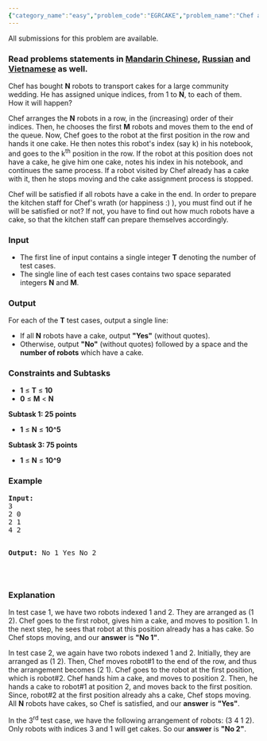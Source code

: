 ```yaml
---
{"category_name":"easy","problem_code":"EGRCAKE","problem_name":"Chef and cakes","languages_supported":{"0":"ADA","1":"ASM","2":"BASH","3":"BF","4":"C","5":"C99 strict","6":"CAML","7":"CLOJ","8":"CLPS","9":"CPP 4.3.2","10":"CPP 4.9.2","11":"CPP14","12":"CS2","13":"D","14":"ERL","15":"FORT","16":"FS","17":"GO","18":"HASK","19":"ICK","20":"ICON","21":"JAVA","22":"JS","23":"LISP clisp","24":"LISP sbcl","25":"LUA","26":"NEM","27":"NICE","28":"NODEJS","29":"PAS fpc","30":"PAS gpc","31":"PERL","32":"PERL6","33":"PHP","34":"PIKE","35":"PRLG","36":"PYPY","37":"PYTH","38":"PYTH 3.4","39":"RUBY","40":"SCALA","41":"SCM chicken","42":"SCM guile","43":"SCM qobi","44":"ST","45":"TCL","46":"TEXT","47":"WSPC"},"max_timelimit":1,"source_sizelimit":50000,"problem_author":"egor_bobyk","problem_tester":"iscsi","date_added":"20-09-2015","tags":{"0":"egor_bobyk","1":"gcd","2":"nov15","3":"simple"},"editorial_url":"http://discuss.codechef.com/problems/EGRCAKE","time":{"view_start_date":1447666200,"submit_start_date":1447666200,"visible_start_date":1447666200,"end_date":1735669800},"layout":"problem"}
---
```

<span class="solution-visible-txt">All submissions for this problem are available.</span><h3> Read problems statements in <a target="_blank" href="http://www.codechef.com/download/translated/NOV15/mandarin/EGRCAKE.pdf">Mandarin Chinese</a>, <a target="_blank" href="http://www.codechef.com/download/translated/NOV15/russian/EGRCAKE.pdf">Russian</a> and <a target="_blank" href="http://www.codechef.com/download/translated/NOV15/vietnamese/EGRCAKE.pdf">Vietnamese</a> as well.</h3>
<p>Chef has bought <b>N</b> robots to transport cakes for a large community wedding. He has assigned unique indices, from 1 to <b>N</b>, to each of them. How it will happen?</p>
<p>Chef arranges the <b>N</b> robots in a row, in the (increasing) order of their indices. Then, he chooses the first <b>M</b> robots and moves them to the end of the queue. Now, Chef goes to the robot at the first position in the row and hands it one cake. He then notes this robot's index (say k) in his notebook, and goes to the k<sup>th</sup> position in the row. If the robot at this position does not have a cake, he give him one cake, notes his index in his notebook, and continues the same process. If a robot visited by Chef already has a cake with it, then he stops moving and the cake assignment process is stopped.</p>
<p>Chef will be satisfied if all robots have a cake in the end. In order to prepare the kitchen staff for Chef's wrath (or happiness :) ), you must find out if he will be satisfied or not? If not, you have to find out how much robots have a cake, so that the kitchen staff can prepare themselves accordingly.</p>
<h3>Input</h3>
<ul>
<li>The first line of input contains a single integer <b>T</b> denoting the number of test cases.</li>
<li>The single line of each test cases contains two space separated integers <b>N</b> and <b>M</b>.</li>
</ul>
<h3>Output</h3>
<p>For each of the <b>T</b> test cases, output a single line:</p>
<ul>
<li>If all <b>N</b> robots have a cake, output <b>"Yes"</b> (without quotes).</li>
<li>Otherwise, output <b>"No"</b> (without quotes) followed by a space and the <b>number of robots</b> which have a cake.</li>
</ul>
<h3>Constraints and Subtasks</h3>
<ul>
<li><b>1</b> ≤ <b>T</b> ≤ <b>10</b></li>
<li><b>0</b> ≤ <b>M</b> &lt; <b>N</b></li>
</ul>
<p><b>Subtask 1: 25 points</b></p>
<ul>
<li><b>1</b> ≤ <b>N</b> ≤ <b>10^5</b></li>
</ul>
<p><b>Subtask 3: 75 points</b></p>
<ul>
<li><b>1</b> ≤ <b>N</b> ≤ <b>10^9</b></li>
</ul>
<h3>Example</h3>
<pre><b>Input:</b>
3
2 0
2 1
4 2

<b>Output:</b>
No 1
Yes
No 2

</pre><h3>Explanation</h3>
<p>In test case 1, we have two robots indexed 1 and 2. They are arranged as (1 2). Chef goes to the first robot, gives him a cake, and moves to position 1. In the next step, he sees that robot at this position already has a has cake. So Chef stops moving, and our <b>answer</b> is <b>"No 1"</b>.</p>
<p>In test case 2, we again have two robots indexed 1 and 2. Initially, they are arranged as (1 2). Then, Chef moves robot#1 to the end of the row, and thus the arrangement becomes (2 1). Chef goes to the robot at the first position, which is robot#2. Chef hands him a cake, and moves to position 2. Then, he hands a cake to robot#1 at position 2, and moves back to the first position. Since, robot#2 at the first position already ahs a cake, Chef stops moving. All <b>N</b> robots have cakes, so Chef is satisfied, and our <b>answer</b> is <b>"Yes"</b>.</p>
<p>In the 3<sup>rd</sup> test case, we have the following arrangement of robots: (3 4 1 2). Only robots with indices 3 and 1 will get cakes. So our <b>answer</b> is <b>"No 2"</b>.</p>
